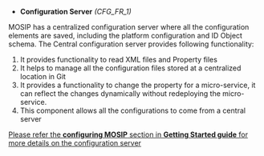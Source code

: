 * **Configuration Server** _(CFG_FR_1)_

MOSIP has a centralized configuration server where all the configuration elements are saved, including the platform configuration and ID Object schema.
The Central configuration server provides following functionality:

1. It provides functionality to read XML files and Property files
1. It helps to manage all the configuration files stored at a centralized location in Git
1. It provides a functionality to change the property for a micro-service, it can reflect the changes dynamically without redeploying the micro-service.
1. This component allows all the configurations to come from a central server

[Please refer the **configuring MOSIP** section in **Getting Started guide** for more details on the configuration server](Getting-Started#7-configuring-mosip-)
